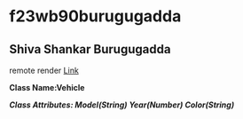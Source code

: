 # f23wb90burugugadda
## Shiva Shankar Burugugadda
remote render [Link](https://f23wb90burugugadda.onrender.com)

**Class Name:Vehicle**

***Class Attributes: Model(String) Year(Number) Color(String)***